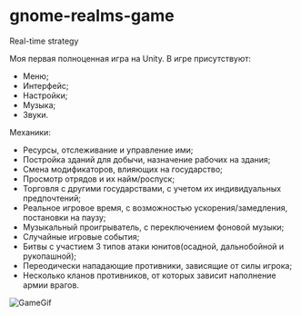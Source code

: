 # gnome-realms-game
Real-time strategy

Моя первая полноценная игра на Unity. 
В игре присутствуют:
- Меню;
- Интерфейс;
- Настройки;
- Музыка;
- Звуки.
  
Механики:
- Ресурсы, отслеживание и управление ими;
- Постройка зданий для добычи, назначение рабочих на здания;
- Смена модификаторов, влияющих на государство;
- Просмотр отрядов и их найм/роспуск;
- Торговля с другими государствами, с учетом их индивидуальных предпочтений;
- Реальное игровое время, с возможностью ускорения/замедления, постановки на паузу;
- Музыкальный проигрыватель, с переключением фоновой музыки;
- Случайные игровые события;
- Битвы с участием 3 типов атаки юнитов(осадной, дальнобойной и рукопашной);
- Переодически нападающие противники, зависящие от силы игрока;
- Несколько кланов противников, от которых зависит наполнение армии врагов.


![GameGif](https://github.com/KingLlch/unity-game-gnome-realms/assets/76882612/159b30f2-47b8-4423-8a8f-b2234d77aedf)
